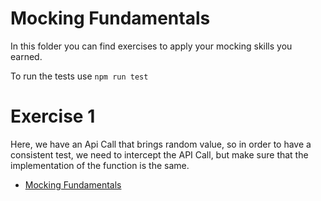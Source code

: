 # Mocking Fundamentals

In this folder you can find exercises to apply your mocking skills you earned.

To run the tests use `npm run test`

# Exercise 1

Here, we have an Api Call that brings random value, so in order to have a consistent test, we need to intercept the API Call, but make sure that the implementation of the function is the same.

- [Mocking Fundamentals](https://github.com/kentcdodds/js-mocking-fundamentals/tree/master/src)
